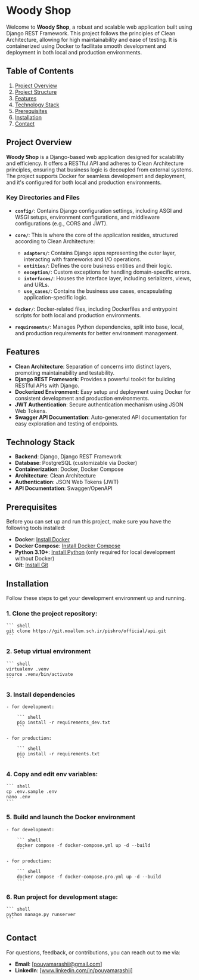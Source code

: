 # Woody Shop

Welcome to **Woody Shop**, a robust and scalable web application built using Django REST Framework. This project follows the principles of Clean Architecture, allowing for high maintainability and ease of testing. It is containerized using Docker to facilitate smooth development and deployment in both local and production environments.

## Table of Contents

1. [Project Overview](#project-overview)
2. [Project Structure](#project-structure)
3. [Features](#features)
4. [Technology Stack](#technology-stack)
5. [Prerequisites](#prerequisites)
6. [Installation](#installation)
7. [Contact](#contact)

## Project Overview

**Woody Shop** is a Django-based web application designed for scalability and efficiency. It offers a RESTful API and adheres to Clean Architecture principles, ensuring that business logic is decoupled from external systems. The project supports Docker for seamless development and deployment, and it's configured for both local and production environments.


### Key Directories and Files

- **`config/`**: Contains Django configuration settings, including ASGI and WSGI setups, environment configurations, and middleware configurations (e.g., CORS and JWT).

- **`core/`**: This is where the core of the application resides, structured according to Clean Architecture:
  - **`adapters/`**: Contains Django apps representing the outer layer, interacting with frameworks and I/O operations.
  - **`entities/`**: Defines the core business entities and their logic.
  - **`exception/`**: Custom exceptions for handling domain-specific errors.
  - **`interfaces/`**: Houses the interface layer, including serializers, views, and URLs.
  - **`use_cases/`**: Contains the business use cases, encapsulating application-specific logic.

- **`docker/`**: Docker-related files, including Dockerfiles and entrypoint scripts for both local and production environments.

- **`requirements/`**: Manages Python dependencies, split into base, local, and production requirements for better environment management.

## Features

- **Clean Architecture**: Separation of concerns into distinct layers, promoting maintainability and testability.
- **Django REST Framework**: Provides a powerful toolkit for building RESTful APIs with Django.
- **Dockerized Environment**: Easy setup and deployment using Docker for consistent development and production environments.
- **JWT Authentication**: Secure authentication mechanism using JSON Web Tokens.
- **Swagger API Documentation**: Auto-generated API documentation for easy exploration and testing of endpoints.

## Technology Stack

- **Backend**: Django, Django REST Framework
- **Database**: PostgreSQL (customizable via Docker)
- **Containerization**: Docker, Docker Compose
- **Architecture**: Clean Architecture
- **Authentication**: JSON Web Tokens (JWT)
- **API Documentation**: Swagger/OpenAPI

## Prerequisites

Before you can set up and run this project, make sure you have the following tools installed:

- **Docker**: [Install Docker](https://docs.docker.com/get-docker/)
- **Docker Compose**: [Install Docker Compose](https://docs.docker.com/compose/install/)
- **Python 3.10+**: [Install Python](https://www.python.org/downloads/) (only required for local development without Docker)
- **Git**: [Install Git](https://git-scm.com/book/en/v2/Getting-Started-Installing-Git)

## Installation

Follow these steps to get your development environment up and running.

### 1. Clone the project repository:

    ``` shell
    git clone https://git.moallem.sch.ir/pishro/official/api.git
    ```

### 2. Setup virtual environment

    ``` shell
    virtualenv .venv
    source .venv/bin/activate
    ```

### 3. Install dependencies

    - for development:

        ``` shell
        pip install -r requirements_dev.txt
        ```

    - for production:

        ``` shell
        pip install -r requirements.txt 
        ```

### 4. Copy and edit env variables:

    ``` shell
    cp .env.sample .env
    nano .env
    ```


### 5. Build and launch the Docker environment

    - for development:

        ``` shell
        docker compose -f docker-compose.yml up -d --build
        ```

    - for production:

        ``` shell
        docker compose -f docker-compose.pro.yml up -d --build
        ```

### 6. Run project for development stage:

    ``` shell
    python manage.py runserver
    ```

## Contact

For questions, feedback, or contributions, you can reach out to me via:

- **Email**: [pouyamarashii@gmail.com]
- **LinkedIn**: [www.linkedin.com/in/pouyamarashii]